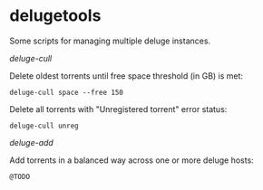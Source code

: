 delugetools
==========

Some scripts for managing multiple deluge instances.

*deluge-cull*

Delete oldest torrents until free space threshold (in GB) is met:

`deluge-cull space --free 150`

Delete all torrents with "Unregistered torrent" error status:

`deluge-cull unreg`

*deluge-add*

Add torrents in a balanced way across one or more deluge hosts:

`@TODO`


